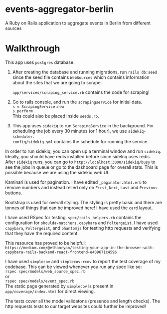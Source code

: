 # events-aggregator-berlin
A Ruby on Rails application to aggregate events in Berlin from different sources

# Walkthrough
This app uses `postgres` database.

1. After creating the database and running migrations, run `rails db:seed` since the seed file contains `WebSources` which contains information about the sites that we are going to scrape.
   
   `app/services/scraping_service.rb` contains the code for scraping!
   
2. Go to rails console, and run the `scrapingservice` for initial data.   
`s = ScrapingService.new`   
`s.perform`   
This could also be placed inside `seeds.rb`.   
   
3. This app uses `sidekiq` to run `ScrapingService` in the background. For scheduling the job every 30 minutes (or 1 hour), we use `sidekiq-scheduler`.    
`config/sidekiq.yml` contains the schedule for running the service.
   
In order to run sidekiq, you can open up a terminal window and run `sidekiq`. Ideally, you should have redis installed before since sidekiq uses redis.   
After `sidekiq` runs, you can go to `http://localhost:3000/sidekiq/busy` to see the jobs in queue or go to the dashboard page for overall stats. This is possible because we are using the sidekiq web UI.
   
Kaminari is used for pagination. I have edited `_paginator.html.erb` to remove numbers and instead relied only on `First`, `Next`, `Last` and `Previous` buttons.
   
Bootstrap is used for overall styling. The styling is pretty basic and there are tonnes of things that can be improved here! I have used the `card` layout.
   
I have used RSpec for testing.
`spec/rails_helpers.rb` contains the configuration for `shoulda-matchers`, `capybara` and `Poltergeist`.
I have used `capybara`, `Poltergeist`, and `phantomjs` for testing http requests and verifying that they have the required content.
   
This resource has proved to be helpful: `https://medium.com/@ethanryan/testing-your-app-in-the-browser-with-capybara-rails-backend-react-frontend-e409671c4596`
    
I have used `simplecov` and `simplecov-rcov` to report the test coverage of my codebase. This can be viewed whenever you run any spec like so:   
`rspec spec/models/web_source_spec.rb`   
or   
`rspec spec/models/event_spec.rb`   
The static page generated by `simplecov` is present in `app/coverage/index.html` for direct viewing.   
   
The tests cover all the model validatons (presence and length checks). The http requests tests to our target websites could further be improved!
